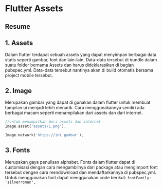 # Flutter Assets
## Resume
## 1. Assets
Dalam flutter terdapat sebuah assets yang dapat menyimpan berbagai data statis seperti gambar, font dan lain-lain. Data-data tersebut di bundle dalam suatu folder bernama Assets dan harus dideklarasikan di bagian pubspec.yml. Data-data tersebut nantinya akan di build otomatis bersama project mobile tersebut.

## 2. Image
Merupakan gambar yang dapat di gunakan dalam flutter untuk membuat tampilan ui menjadi lebih menarik. Cara menggunakannya sendiri ada berbagai macam seperti menampilakan dari assets dan dari internet.
```dart
//untuk menampilkan dari assets dan internet
Image.asset('assets/1.png'),

Image.network('https://ini gambar'),
```

## 3. Fonts
Merupakan gaya penulisan alphabet. Fonts dalam flutter dapat di customisasi dengan cara mengambilnya dari package atau mengimport font tersebut dengen cara mendownload dan mendaftarkannya di pubspec.yml. Untuk menggunakan font dapat menggunakan code berikut:
`fontFamily: 'silverroman',`

##